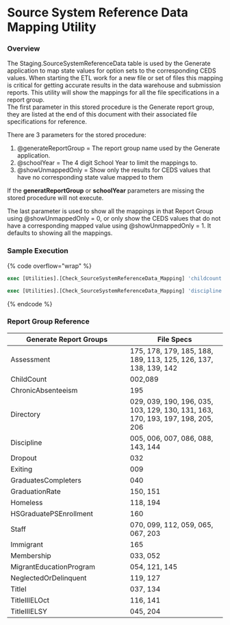 # Source System Reference Data Mapping Utility

### Overview

The Staging.SourceSystemReferenceData table is used by the Generate application to map state values for option sets to the corresponding CEDS values.  When starting the ETL work for a new file or set of files this mapping is critical for getting accurate results in the data warehouse and submission reports.  This utility will show the mappings for all the file specifications in a report group. \
The first parameter in this stored procedure is the Generate report group, they are listed at the end of this document with their associated file specifications for reference.

There are 3 parameters for the stored procedure:

1. @generateReportGroup = The report group name used by the Generate application.
2. @schoolYear = The 4 digit School Year to limit the mappings to.
3. @showUnmappedOnly = Show only the results for CEDS values that have no corresponding state value mapped to them

If the **generatReportGroup** or **schoolYear** parameters are missing the stored procedure will not execute.

The last parameter is used to show all the mappings in that Report Group using @showUnmappedOnly = 0, or only show the CEDS values that do not have a corresponding mapped value using @showUnmappedOnly = 1.  It defaults to showing all the mappings.

### Sample Execution

{% code overflow="wrap" %}
```sql
exec [Utilities].[Check_SourceSystemReferenceData_Mapping] 'childcount', '2023', 0 -- This will show all mappings for the Child Count report group (files 002 and 089) for School Year 2023

exec [Utilities].[Check_SourceSystemReferenceData_Mapping] 'discipline', '2023', 1 -- This will show only the CEDS unmapped values for the Discipline report group (files 005, 006, 007, 086, 088, 143, and 144) for School Year 2023
```
{% endcode %}

### Report Group Reference

<table><thead><tr><th width="263">Generate Report Groups</th><th>File Specs</th></tr></thead><tbody><tr><td>Assessment</td><td>175, 178, 179, 185, 188, 189, 113, 125, 126, 137, 138, 139, 142</td></tr><tr><td>ChildCount</td><td>002,089</td></tr><tr><td>ChronicAbsenteeism</td><td>195</td></tr><tr><td>Directory</td><td>029, 039, 190, 196, 035, 103, 129, 130, 131, 163, 170, 193, 197, 198, 205, 206</td></tr><tr><td>Discipline</td><td>005, 006, 007, 086, 088, 143, 144</td></tr><tr><td>Dropout</td><td>032</td></tr><tr><td>Exiting</td><td>009</td></tr><tr><td>GraduatesCompleters</td><td>040</td></tr><tr><td>GraduationRate</td><td>150, 151</td></tr><tr><td>Homeless</td><td>118, 194</td></tr><tr><td>HSGraduatePSEnrollment</td><td>160</td></tr><tr><td>Staff</td><td>070, 099, 112, 059, 065, 067, 203</td></tr><tr><td>Immigrant</td><td>165</td></tr><tr><td>Membership</td><td>033, 052</td></tr><tr><td>MigrantEducationProgram</td><td>054, 121, 145</td></tr><tr><td>NeglectedOrDelinquent</td><td>119, 127</td></tr><tr><td>TitleI</td><td>037, 134</td></tr><tr><td>TitleIIIELOct</td><td>116, 141</td></tr><tr><td>TitleIIIELSY</td><td>045, 204</td></tr></tbody></table>


